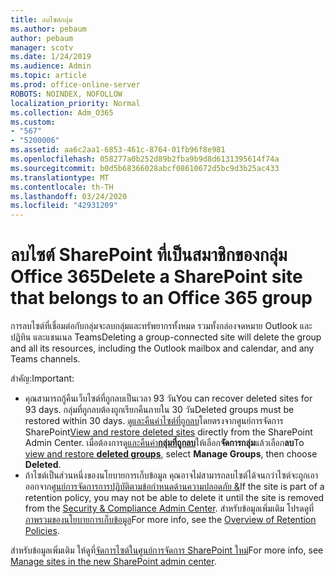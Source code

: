 ```yaml
---
title: ลบไซต์กลุ่ม
ms.author: pebaum
author: pebaum
manager: scotv
ms.date: 1/24/2019
ms.audience: Admin
ms.topic: article
ms.prod: office-online-server
ROBOTS: NOINDEX, NOFOLLOW
localization_priority: Normal
ms.collection: Adm_O365
ms.custom:
- "567"
- "5200006"
ms.assetid: aa6c2aa1-6853-461c-8764-01fb96f8e981
ms.openlocfilehash: 058277a0b252d89b2fba9b9d8d6131395614f74a
ms.sourcegitcommit: b0d5b68366028abcf08610672d5bc9d3b25ac433
ms.translationtype: MT
ms.contentlocale: th-TH
ms.lasthandoff: 03/24/2020
ms.locfileid: "42931209"
---
```

# <a name="delete-a-sharepoint-site-that-belongs-to-an-office-365-group"></a><span data-ttu-id="6c880-102">ลบไซต์ SharePoint ที่เป็นสมาชิกของกลุ่ม Office 365</span><span class="sxs-lookup"><span data-stu-id="6c880-102">Delete a SharePoint site that belongs to an Office 365 group</span></span>

<span data-ttu-id="6c880-103">การลบไซต์ที่เชื่อมต่อกับกลุ่มจะลบกลุ่มและทรัพยากรทั้งหมด รวมทั้งกล่องจดหมาย Outlook และปฏิทิน และแชนเนล Teams</span><span class="sxs-lookup"><span data-stu-id="6c880-103">Deleting a group-connected site will delete the group and all its resources, including the Outlook mailbox and calendar, and any Teams channels.</span></span>
  
<span data-ttu-id="6c880-104">สำคัญ:</span><span class="sxs-lookup"><span data-stu-id="6c880-104">Important:</span></span>

- <span data-ttu-id="6c880-105">คุณสามารถกู้คืนเว็บไซต์ที่ถูกลบเป็นเวลา 93 วัน</span><span class="sxs-lookup"><span data-stu-id="6c880-105">You can recover deleted sites for 93 days.</span></span> <span data-ttu-id="6c880-106">กลุ่มที่ถูกลบต้องถูกเรียกคืนภายใน 30 วัน</span><span class="sxs-lookup"><span data-stu-id="6c880-106">Deleted groups must be restored within 30 days.</span></span> <span data-ttu-id="6c880-107">[ดูและคืนค่าไซต์ที่ถูกลบ](https://admin.microsoft.com/sharepoint?page=recyclebin&modern=true)โดยตรงจากศูนย์การจัดการ SharePoint</span><span class="sxs-lookup"><span data-stu-id="6c880-107">[View and restore deleted sites](https://admin.microsoft.com/sharepoint?page=recyclebin&modern=true) directly from the SharePoint Admin Center.</span></span> <span data-ttu-id="6c880-108">เมื่อต้องการดู[และคืนค่า**กลุ่มที่ถูกลบ**](https://outlook.office.com/people/group/deleted)ให้เลือก**จัดการกลุ่ม**แล้วเลือก**ลบ**</span><span class="sxs-lookup"><span data-stu-id="6c880-108">To [view and restore **deleted groups**](https://outlook.office.com/people/group/deleted), select **Manage Groups**, then choose **Deleted**.</span></span>
- <span data-ttu-id="6c880-109">ถ้าไซต์เป็นส่วนหนึ่งของนโยบายการเก็บข้อมูล คุณอาจไม่สามารถลบไซต์ได้จนกว่าไซต์จะถูกเอาออกจาก[ศูนย์การจัดการการปฏิบัติตามข้อกําหนดด้านความปลอดภัย &](https://protection.office.com/?rfr=AdminCenter#/retention)</span><span class="sxs-lookup"><span data-stu-id="6c880-109">If the site is part of a retention policy, you may not be able to delete it until the site is removed from the [Security & Compliance Admin Center](https://protection.office.com/?rfr=AdminCenter#/retention).</span></span> <span data-ttu-id="6c880-110">สําหรับข้อมูลเพิ่มเติม โปรดดูที่[ภาพรวมของนโยบายการเก็บข้อมูล](https://docs.microsoft.com/office365/securitycompliance/retention-policies#content-in-onedrive-accounts-and-sharepoint-sites)</span><span class="sxs-lookup"><span data-stu-id="6c880-110">For more info, see the [Overview of Retention Policies](https://docs.microsoft.com/office365/securitycompliance/retention-policies#content-in-onedrive-accounts-and-sharepoint-sites).</span></span>
  
<span data-ttu-id="6c880-111">สําหรับข้อมูลเพิ่มเติม ให้ดูที่[จัดการไซต์ในศูนย์การจัดการ SharePoint ใหม่](https://docs.microsoft.com/sharepoint/manage-sites-in-new-admin-center)</span><span class="sxs-lookup"><span data-stu-id="6c880-111">For more info, see [Manage sites in the new SharePoint admin center](https://docs.microsoft.com/sharepoint/manage-sites-in-new-admin-center).</span></span>
